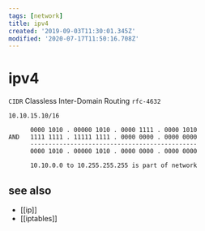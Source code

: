 ```yaml
---
tags: [network]
title: ipv4
created: '2019-09-03T11:30:01.345Z'
modified: '2020-07-17T11:50:16.708Z'
---
```


# ipv4

`CIDR` Classless Inter-Domain Routing `rfc-4632`

```
10.10.15.10/16

      0000 1010 . 00000 1010 . 0000 1111 . 0000 1010
AND   1111 1111 . 11111 1111 . 0000 0000 . 0000 0000
      ----------------------------------------------
      0000 1010 . 00000 1010 . 0000 0000 . 0000 0000

      10.10.0.0 to 10.255.255.255 is part of network
```


## see also
- [[ip]]
- [[iptables]]
